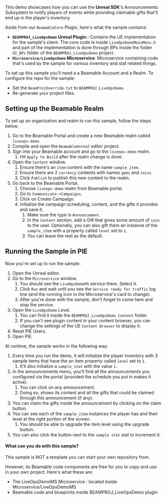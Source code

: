 <style>
img[src*='#center'] { 
    display: block;
    margin: auto;
}
</style>

This demo showcases how you can use the **Unreal SDK**'s Announcements Subsystem to notify players of events while providing claimable gifts that'll end up in the player's inventory.

Aside from our `BeamableCore` Plugin, here's what the sample contains:

- **`BEAMPROJ_LiveOpsDemo` Unreal Plugin.**: Contains the UE implementation for the sample's client. The core code is inside `LiveOpsDemoMainMenu.h` and part of the implementation is done through BPs inside the folder `UI_BPs` folder of the `BEAMPROJ_LiveOpsDemo` project.
- **`Microservice/LiveOpsDemo` Microservice**: Microservice containing code that's used by the sample for various inventory and stat related things.

To set up this sample you'll need a a Beamable Account and a Realm. To configure the repo for the sample:
- Set the `BeamProjOverride.txt` to `BEAMPROJ_LiveOpsDemo`.
- Re-generate your project files.
## Setting up the Beamable Realm
To set up an organization and realm to run this sample, follow the steps below.

1. Go to the Beamable Portal and create a new Beamable realm called `liveops-demo`    
2. Compile and open the `BeamableUnreal` editor project.
3. Sign into your Beamable account and go to the `liveops-demo` realm.
	1. Hit `Apply to Build` after the realm change is done.
4. Open the `Content` window.
	1. Ensure there's an `item` content with the name `sample_item`.
	2. Ensure there are 2 `currency` contents with names `gems` and `coins`
	3. Click `Publish` to publish this new content to the realm.
5. Go back to the Beamable Portal.
	1. Choose `liveops-demo` realm from Beamable portal.
	2. Go to `Communicate->Campaigns`.
	3. Click on Create Campaign.
	4. Initialize the campaign scheduling, content, and the gifts it provides and save it.
		1. Make sure the type is `Announcement`.
		2. In the `Content` section, add a Gift that gives some amount of `coin` to the user. Optionally, you can also gift them an instance of the `sample_item` with a property called `level` set to `1`.
		3. You can leave the rest as the default.
## Running the Sample in PIE
Now you're set up to run the sample.

1. Open the Unreal editor.
2. Go to the `Microservice` window.
	1. You should see the `LiveOpsDemoMS` service there. Select it.
	2. Click `Run` and wait until you see the `Service ready for traffic` log line (and the running icon in the Microservice's card to change).
	3. After you're done with the sample, don't forget to come here and stop the service.
3. Open the `LiveOpsDemo` Level.
	1. You can find it inside the `BEAMPROJ_LiveOpsDemo Content`  folder.
	2. If you can't see plugin content in your content browser, you can change the settings of the UE `Content Browser` to display it.
4. Reset PIE Users.
5. Open PIE.

At runtime, the sample works in the following way:

1. Every time you run the demo, it will initialize the player inventory with 3 sample items that have the an item property called `level` set to `1`.    
	1. It'll also initialize a `sample_stat` with the value `1`.
2. In the announcements menu, you'll find all the announcements you configured via the portal (provided the schedule you put in makes it active). 
	1. You can click on any announcement.
	2. Doing so, shows its content and all the gifts that could be claimed through this announcement (if any).    
5. You can claim the gifts inside the announcement by clicking on the claim button.    
6. You can see each of the `sample_item` instances the player has and their level at the right portion of the screen.
	1. You should be able to upgrade the item level using the upgrade button.    
7. You can also click the button next to the `sample stat` stat to increment it.        
#### What can you do with this sample?

This sample is NOT a template you can start your own repository from.

However, its Beamable code components are free for you to copy and use in your own project. Here's what these are:

- The LiveOpsDemoMS Microservice : located inside Microservice/LiveOpsDemoMS
- Beamable code and blueprints inside BEAMPROJ_LiveOpsDemo plugin